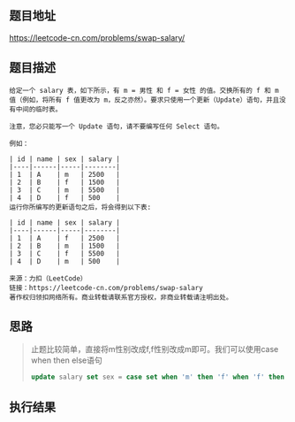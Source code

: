 ## 题目地址

 https://leetcode-cn.com/problems/swap-salary/ 

## 题目描述

```
给定一个 salary 表，如下所示，有 m = 男性 和 f = 女性 的值。交换所有的 f 和 m 值（例如，将所有 f 值更改为 m，反之亦然）。要求只使用一个更新（Update）语句，并且没有中间的临时表。

注意，您必只能写一个 Update 语句，请不要编写任何 Select 语句。

例如：

| id | name | sex | salary |
|----|------|-----|--------|
| 1  | A    | m   | 2500   |
| 2  | B    | f   | 1500   |
| 3  | C    | m   | 5500   |
| 4  | D    | f   | 500    |
运行你所编写的更新语句之后，将会得到以下表:

| id | name | sex | salary |
|----|------|-----|--------|
| 1  | A    | f   | 2500   |
| 2  | B    | m   | 1500   |
| 3  | C    | f   | 5500   |
| 4  | D    | m   | 500    |

来源：力扣（LeetCode）
链接：https://leetcode-cn.com/problems/swap-salary
著作权归领扣网络所有。商业转载请联系官方授权，非商业转载请注明出处。
```

## 思路

> 止题比较简单，直接将m性别改成f,f性别改成m即可。我们可以使用case when then else语句
> 
>```sql
> update salary set sex = case set when 'm' then 'f' when 'f' then 'm' end
> ```

## 执行结果

